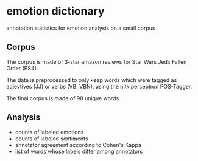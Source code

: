 # emotion dictionary
annotation statistics for emotion analysis on a small corpus

## Corpus

The corpus is made of 3-star amazon reviews for Star Wars Jedi: Fallen Order (PS4).

The data is preprocessed to only keep words which were tagged as adjevtives (JJ) or verbs (VB, VBN), using the nltk perceptron POS-Tagger.

The final corpus is made of 98 unique words. 

## Analysis

* counts of labeled emotions
* counts of labeled sentiments 
* annotator agreement according to Cohen's Kappa
* list of words whose labels differ among annotators
